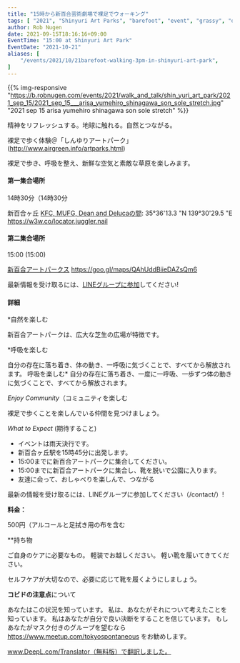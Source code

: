 ```yaml
---
title: "15時から新百合芸術劇場で裸足でウォーキング"
tags: [ "2021", "Shinyuri Art Parks", "barefoot", "event", "grassy", "october", "shin yurigaoka", "walk", "walking", "新ゆりアートパークス" ]
author: Rob Nugen
date: 2021-09-15T18:16:16+09:00
EventTime: "15:00 at Shinyuri Art Park"
EventDate: "2021-10-21"
aliases: [
    "/events/2021/10/21barefoot-walking-3pm-in-shinyuri-art-park",
]
---
```


{{% img-responsive "https://b.robnugen.com/events/2021/walk_and_talk/shin_yuri_art_park/2021_sep_15/2021_sep_15___arisa_yumehiro_shinagawa_son_sole_stretch.jpg" "2021 sep 15 arisa yumehiro shinagawa son sole stretch" %}}


精神をリフレッシュする。地球に触れる。自然とつながる。

裸足で歩く体験＠「しんゆりアートパーク」(http://www.airgreen.info/artparks.html)

裸足で歩き、呼吸を整え、新鮮な空気と素敵な草原を楽しみます。

#### 第一集合場所

14時30分（14時30分

新百合ヶ丘 [KFC, MUFG, Dean and Delucaの間](https://goo.gl/maps/aoY2j7WxkNjSC2u98): 35°36'13.3 "N 139°30'29.5 "E https://w3w.co/locator.juggler.nail

#### 第二集合場所

15:00 (15:00)

[新百合アートパークス](http://www.airgreen.info/artparks.html) https://goo.gl/maps/QAhUddBiieDAZsQm6

最新情報を受け取るには、[LINEグループに参加](/contact/)してください!

#### 詳細

*自然を楽しむ

新百合アートパークは、広大な芝生の広場が特徴です。

*呼吸を楽しむ

自分の存在に落ち着き、体の動き、一呼吸に気づくことで、すべてから解放されます。
呼吸を楽しむ* 自分の存在に落ち着き、一度に一呼吸、一歩ずつ体の動きに気づくことで、すべてから解放されます。

*Enjoy Community*（コミュニティを楽しむ

裸足で歩くことを楽しんでいる仲間を見つけましょう。

*What to Expect* (期待すること)

* イベントは雨天決行です。
* 新百合ヶ丘駅を15時45分に出発します。
* 15:00までに新百合アートパークに集合してください。
* 15:00までに新百合アートパークに集合し、靴を脱いで公園に入ります。
* 友達に会って、おしゃべりを楽しんで、つながる

最新の情報を受け取るには、LINEグループに参加してください（/contact/）!

**料金：**

500円（アルコールと足拭き用の布を含む

**持ち物

ご自身のケアに必要なもの。 軽装でお越しください。
軽い靴を履いてきてください。

セルフケアが大切なので、必要に応じて靴を履くようにしましょう。

**コビドの注意点**について

あなたはこの状況を知っています。 私は、あなたがそれについて考えたことを知っています。
私はあなたが自分で良い決断をすることを信じています。 もしあなたがマスク付きのグループを望むなら
https://www.meetup.com/tokyospontaneous をお勧めします。


www.DeepL.com/Translator（無料版）で翻訳しました。
